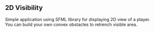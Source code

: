 2D Visibility
----
Simple application using SFML library for displaying 2D view of a player. You can build your own convex obstacles to retrench visible area.

